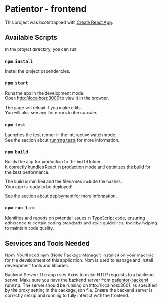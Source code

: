 # Patientor - frontend

This project was bootstrapped with [Create React App](https://github.com/facebook/create-react-app).

## Available Scripts

In the project directory, you can run:

### `npm install`

Install the project dependencies.

### `npm start`

Runs the app in the development mode.<br />
Open [http://localhost:3000](http://localhost:3000) to view it in the browser.

The page will reload if you make edits.<br />
You will also see any lint errors in the console.

### `npm test`

Launches the test runner in the interactive watch mode.<br />
See the section about [running tests](https://facebook.github.io/create-react-app/docs/running-tests) for more information.

### `npm build`

Builds the app for production to the `build` folder.<br />
It correctly bundles React in production mode and optimizes the build for the best performance.

The build is minified and the filenames include the hashes.<br />
Your app is ready to be deployed!

See the section about [deployment](https://facebook.github.io/create-react-app/docs/deployment) for more information.

### `npm run lint`

Identifies and reports on potential issues in TypeScript code, ensuring adherence to certain coding standards and style guidelines, thereby helping to maintain code quality.

## Services and Tools Needed

Npm: You'll need npm (Node Package Manager) installed on your machine for the development of this application. Npm is used to manage and install development tools and libraries.

Backend Server: The app uses Axios to make HTTP requests to a backend server. Make sure you have the backend server from [patientor-backend](https://github.com/amywlchong/typescript-projects/tree/master/patientor-backend) running. The server should be running on http://localhost:3001, as specified by the proxy setting in the package.json file. Ensure the backend server is correctly set up and running to fully interact with the frontend.
